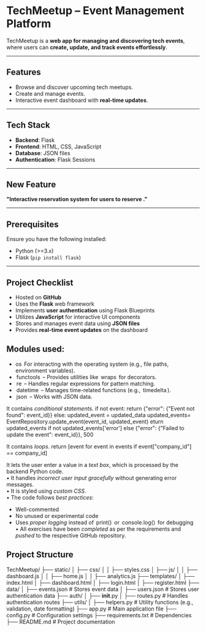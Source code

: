 # TechMeetup – Event Management Platform  

TechMeetup is a **web app for managing and discovering tech events**, where users can **create, update, and track events effortlessly**.  

---

## Features  
- Browse and discover upcoming tech meetups.  
- Create and manage events.  
- Interactive event dashboard with **real-time updates**.  

---

## Tech Stack  
- **Backend**: Flask  
- **Frontend**: HTML, CSS, JavaScript  
- **Database**: JSON files  
- **Authentication**: Flask Sessions

---

## New Feature  
**"Interactive reservation system for users to reserve ."**  

---

## Prerequisites  
Ensure you have the following installed:  
- Python (>=3.x)  
- Flask (`pip install flask`)  

---

## Project Checklist  
- Hosted on **GitHub**  
- Uses the **Flask** web framework  
- Implements **user authentication** using Flask Blueprints  
- Utilizes **JavaScript** for interactive UI components  
- Stores and manages event data using **JSON files**  
- Provides **real-time event updates** on the dashboard  

## Modules used:
- os ⁠ For interacting with the operating system (e.g., file paths, environment variables).  
- ⁠ functools ⁠ – Provides utilities like ⁠ wraps ⁠ for decorators.  
- ⁠ re ⁠ – Handles regular expressions for pattern matching.  
- ⁠ datetime ⁠ – Manages time-related functions (e.g., ⁠ timedelta ⁠).  
- ⁠ json ⁠ – Works with JSON data.  

It contains *conditional statements*.
    if not event:
            return {"error": {"Event not found": event_id}}
    else:
        updated_event = updated_data
        updated_events= EventRepository.update_event(event_id, updated_event)
        eturn updated_events if not updated_events['error'] else {"error": {"Failed to update the event": event_id}}, 500

It contains *loops*.
    return [event for event in events if event["company_id"] == company_id]

It lets the user enter a value in a *text box*, which is processed by the backend Python code.  
•⁠  It handles *incorrect user input gracefully* without generating error messages.  
•⁠   It is styled using *custom CSS*.  
•⁠   The code follows *best practices*:  
  - Well-commented  
  - No unused or experimental code  
  - Uses *proper logging* instead of ⁠ print() ⁠ or ⁠ console.log() ⁠ for debugging  
•⁠ All exercises have been *completed* as per the requirements and *pushed* to the respective GitHub repository.
## Project Structure  
TechMeetup/
├── static/
│   ├── css/
│   │   ├── styles.css
│   ├── js/
│   │   ├── dashboard.js
│   │   ├── home.js
│   │   ├── analytics.js
├── templates/
│   ├── index.html
│   ├── dashboard.html
│   ├── login.html
│   ├── register.html
├── data/
│   ├── events.json    # Stores event data
│   ├── users.json     # Stores user authentication data
├── auth/
│   ├── __init__.py
│   ├── routes.py      # Handles authentication routes
├── utils/
│   ├── helpers.py     # Utility functions (e.g., validation, date formatting)
├── app.py             # Main application file
├── config.py          # Configuration settings
├── requirements.txt   # Dependencies
├── README.md          # Project documentation



